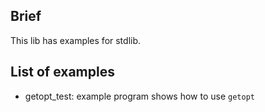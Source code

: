
## Brief
This lib has examples for stdlib.

## List of examples

* getopt_test: example program shows how to use `getopt`
